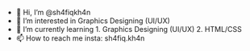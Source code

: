 - 👋 Hi, I’m @sh4fiqkh4n
- 👀 I’m interested in Graphics Designing (UI/UX)
- 🌱 I’m currently learning 1. Graphics Designing (UI/UX) 2. HTML/CSS
- 📫 How to reach me insta: sh4fiq.kh4n

<!---
sh4fiqkh4n/sh4fiqkh4n is a ✨ special ✨ repository because its `README.md` (this file) appears on your GitHub profile.
You can click the Preview link to take a look at your changes.
--->
